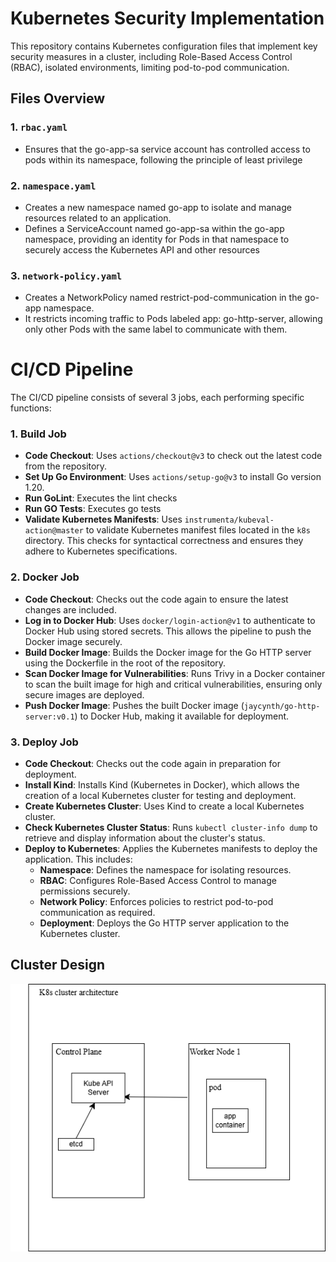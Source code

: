 # Kubernetes Security Implementation

This repository contains Kubernetes configuration files that implement key security measures in a cluster, including Role-Based Access Control (RBAC), isolated environments, limiting pod-to-pod communication.

## Files Overview

### 1. `rbac.yaml`

- Ensures that the go-app-sa service account has controlled access to pods within its namespace, following the principle of least privilege

### 2. `namespace.yaml`

- Creates a new namespace named go-app to isolate and manage resources related to an application.
- Defines a ServiceAccount named go-app-sa within the go-app namespace, providing an identity for Pods in that namespace to securely access the Kubernetes API and other resources

### 3. `network-policy.yaml`

- Creates a NetworkPolicy named restrict-pod-communication in the go-app namespace.
- It restricts incoming traffic to Pods labeled app: go-http-server, allowing only other Pods with the same label to communicate with them.



# CI/CD Pipeline 

The CI/CD pipeline consists of several 3 jobs, each performing specific functions:

### 1. Build Job

- **Code Checkout**: Uses `actions/checkout@v3` to check out the latest code from the repository.
- **Set Up Go Environment**: Uses `actions/setup-go@v3` to install Go version 1.20.
- **Run GoLint**: Executes the lint checks
- **Run GO Tests**: Executes go tests
- **Validate Kubernetes Manifests**: Uses `instrumenta/kubeval-action@master` to validate Kubernetes manifest files located in the `k8s` directory. This checks for syntactical correctness and ensures they adhere to Kubernetes specifications.


### 2. Docker Job

- **Code Checkout**: Checks out the code again to ensure the latest changes are included.
- **Log in to Docker Hub**: Uses `docker/login-action@v1` to authenticate to Docker Hub using stored secrets. This allows the pipeline to push the Docker image securely.
- **Build Docker Image**: Builds the Docker image for the Go HTTP server using the Dockerfile in the root of the repository.
- **Scan Docker Image for Vulnerabilities**: Runs Trivy in a Docker container to scan the built image for high and critical vulnerabilities, ensuring only secure images are deployed.
- **Push Docker Image**: Pushes the built Docker image (`jaycynth/go-http-server:v0.1`) to Docker Hub, making it available for deployment.

### 3. Deploy Job

- **Code Checkout**: Checks out the code again in preparation for deployment.
- **Install Kind**: Installs Kind (Kubernetes in Docker), which allows the creation of a local Kubernetes cluster for testing and deployment.
- **Create Kubernetes Cluster**: Uses Kind to create a local Kubernetes cluster.
- **Check Kubernetes Cluster Status**: Runs `kubectl cluster-info dump` to retrieve and display information about the cluster's status.
- **Deploy to Kubernetes**: Applies the Kubernetes manifests to deploy the application. This includes:
  - **Namespace**: Defines the namespace for isolating resources.
  - **RBAC**: Configures Role-Based Access Control to manage permissions securely.
  - **Network Policy**: Enforces policies to restrict pod-to-pod communication as required.
  - **Deployment**: Deploys the Go HTTP server application to the Kubernetes cluster.



## Cluster Design

![screenshot](images/cluster.png)








